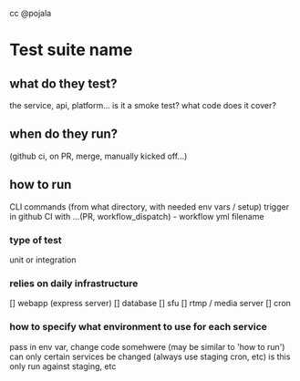 cc @pojala
# Test suite name

## what do they test?

the service, api, platform... is it a smoke test?  what code does it cover?

## when do they run?

(github ci, on PR, merge, manually kicked off...)

## how to run

CLI commands (from what directory, with needed env vars / setup)
trigger in github CI with ...(PR, workflow_dispatch) - workflow yml filename

### type of test

unit or integration

### relies on daily infrastructure
[] webapp (express server)
[] database
[] sfu
[] rtmp / media server
[] cron

### how to specify what environment to use for each service

pass in env var, change code somehwere (may be similar to 'how to run')
can only certain services be changed (always use staging cron, etc)
is this only run against staging, etc
